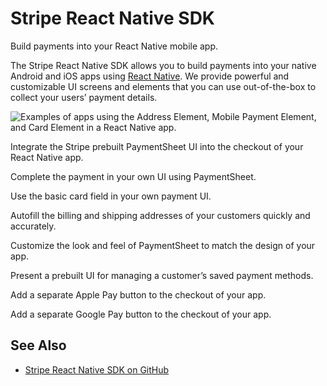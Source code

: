 # Stripe React Native SDK

Build payments into your React Native mobile app.

The Stripe React Native SDK allows you to build payments into your native Android and iOS apps using [React Native](https://reactnative.dev/). We provide powerful and customizable UI screens and elements that you can use out-of-the-box to collect your users’ payment details.

![Examples of apps using the Address Element, Mobile Payment Element, and Card Element in a React Native app.](images/mobile/payment-sheet/react-native-landing.png)

Integrate the Stripe prebuilt PaymentSheet UI into the checkout of your React Native app.

Complete the payment in your own UI using PaymentSheet.

Use the basic card field in your own payment UI.

Autofill the billing and shipping addresses of your customers quickly and accurately.

Customize the look and feel of PaymentSheet to match the design of your app.

Present a prebuilt UI for managing a customer’s saved payment methods.

Add a separate Apple Pay button to the checkout of your app.

Add a separate Google Pay button to the checkout of your app.

## See Also

- [Stripe React Native SDK on GitHub](https://github.com/stripe/stripe-react-native)
